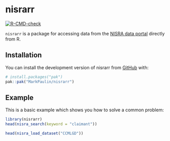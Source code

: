 
<!-- README.md is generated from README.Rmd. Please edit that file -->

# nisrarr

<!-- badges: start -->

[![R-CMD-check](https://github.com/MarkPaulin/nisrarr/actions/workflows/R-CMD-check.yaml/badge.svg)](https://github.com/MarkPaulin/nisrarr/actions/workflows/R-CMD-check.yaml)
<!-- badges: end -->

`nisrarr` is a package for accessing data from the [NISRA data
portal](https://data.nisra.gov.uk) directly from R.

## Installation

You can install the development version of nisrarr from
[GitHub](https://github.com/) with:

``` r
# install.packages("pak")
pak::pak("MarkPaulin/nisrarr")
```

## Example

This is a basic example which shows you how to solve a common problem:

``` r
library(nisrarr)
head(nisra_search(keyword = "claimant"))
```

``` r
head(nisra_load_dataset("CCMLGD"))
```
